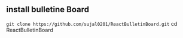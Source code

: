 ## install bulletine Board
`git clone https://github.com/sujal0201/ReactBulletinBoard.git`
cd ReactBulletinBoard
